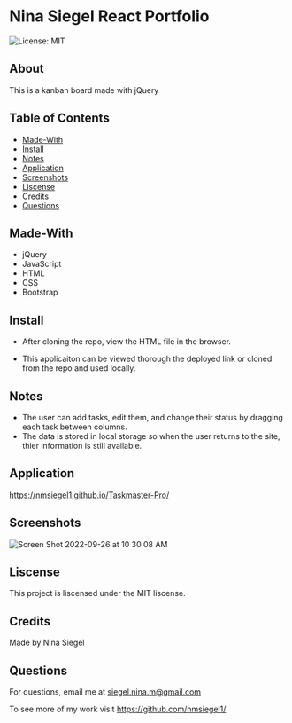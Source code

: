 # Nina Siegel React Portfolio

![License: MIT](https://img.shields.io/badge/License-MIT-yellow.svg)

## About

This is a kanban board made with jQuery

## Table of Contents

- [Made-With](#Made-with)
- [Install](#Install)
- [Notes](#Notes)
- [Application](#Application)
- [Screenshots](#Screenshots)
- [Liscense](#Liscense)
- [Credits](#Credits)
- [Questions](#Questions)

## Made-With

- jQuery
- JavaScript
- HTML
- CSS
- Bootstrap

## Install

- After cloning the repo, view the HTML file in the browser.

- This applicaiton can be viewed thorough the deployed link or cloned from the repo and used locally.

## Notes

- The user can add tasks, edit them, and change their status by dragging each task between columns.
- The data is stored in local storage so when the user returns to the site, thier information is still available. 

## Application

https://nmsiegel1.github.io/Taskmaster-Pro/

## Screenshots

![Screen Shot 2022-09-26 at 10 30 08 AM](https://user-images.githubusercontent.com/102773691/192304300-7d387ac8-b0c2-4c3c-93d6-d59ea7cf1cb2.png)

## Liscense

This project is liscensed under the MIT liscense.

## Credits

Made by Nina Siegel

## Questions

For questions, email me at siegel.nina.m@gmail.com

To see more of my work visit https://github.com/nmsiegel1/
